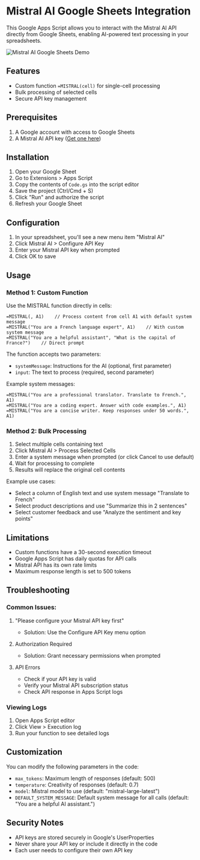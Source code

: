 # Mistral AI Google Sheets Integration

This Google Apps Script allows you to interact with the Mistral AI API directly from Google Sheets, enabling AI-powered text processing in your spreadsheets.

![Mistral AI Google Sheets Demo](https://raw.githubusercontent.com/yourusername/your-repo/main/demo.gif)


## Features

- Custom function `=MISTRAL(cell)` for single-cell processing
- Bulk processing of selected cells
- Secure API key management

## Prerequisites

1. A Google account with access to Google Sheets
2. A Mistral AI API key ([Get one here](https://console.mistral.ai/))

## Installation

1. Open your Google Sheet
2. Go to Extensions > Apps Script
3. Copy the contents of `Code.gs` into the script editor
4. Save the project (Ctrl/Cmd + S)
5. Click "Run" and authorize the script
6. Refresh your Google Sheet

## Configuration

1. In your spreadsheet, you'll see a new menu item "Mistral AI"
2. Click Mistral AI > Configure API Key
3. Enter your Mistral API key when prompted
4. Click OK to save

## Usage

### Method 1: Custom Function
Use the MISTRAL function directly in cells: 
```
=MISTRAL(, A1)    // Process content from cell A1 with default system message
=MISTRAL("You are a French language expert", A1)    // With custom system message
=MISTRAL("You are a helpful assistant", "What is the capital of France?")    // Direct prompt
```

The function accepts two parameters:
- `systemMessage`: Instructions for the AI (optional, first parameter)
- `input`: The text to process (required, second parameter)

Example system messages:
```
=MISTRAL("You are a professional translator. Translate to French.", A1)
=MISTRAL("You are a coding expert. Answer with code examples.", A1)
=MISTRAL("You are a concise writer. Keep responses under 50 words.", A1)
```

### Method 2: Bulk Processing
1. Select multiple cells containing text
2. Click Mistral AI > Process Selected Cells
3. Enter a system message when prompted (or click Cancel to use default)
4. Wait for processing to complete
5. Results will replace the original cell contents

Example use cases:
- Select a column of English text and use system message "Translate to French"
- Select product descriptions and use "Summarize this in 2 sentences"
- Select customer feedback and use "Analyze the sentiment and key points"

## Limitations

- Custom functions have a 30-second execution timeout
- Google Apps Script has daily quotas for API calls
- Mistral API has its own rate limits
- Maximum response length is set to 500 tokens

## Troubleshooting

### Common Issues:
1. "Please configure your Mistral API key first"
   - Solution: Use the Configure API Key menu option

2. Authorization Required
   - Solution: Grant necessary permissions when prompted

3. API Errors
   - Check if your API key is valid
   - Verify your Mistral API subscription status
   - Check API response in Apps Script logs

### Viewing Logs
1. Open Apps Script editor
2. Click View > Execution log
3. Run your function to see detailed logs

## Customization

You can modify the following parameters in the code:
- `max_tokens`: Maximum length of responses (default: 500)
- `temperature`: Creativity of responses (default: 0.7)
- `model`: Mistral model to use (default: "mistral-large-latest")
- `DEFAULT_SYSTEM_MESSAGE`: Default system message for all calls (default: "You are a helpful AI assistant.")

## Security Notes

- API keys are stored securely in Google's UserProperties
- Never share your API key or include it directly in the code
- Each user needs to configure their own API key